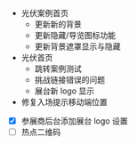 - 光伏案例首页
	- 更新新的背景
	- 更新隐藏/导览图标功能
	- 更新背景遮罩显示与隐藏
- 光伏首页
	- 跳转案例测试
	- 挑战链接错误的问题
	- 展台新 logo 显示
- 修复入场提示移动端位置

- [x] 参展商后台添加展台 logo 设置
- [ ] 热点二维码